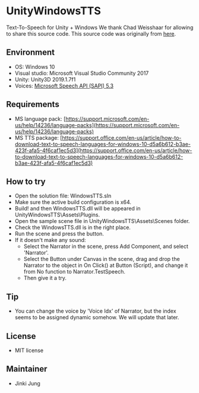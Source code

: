 # UnityWindowsTTS
Text-To-Speech for Unity + Windows
We thank Chad Weisshaar for allowing to share this source code.
This source code was originally from [here](https://chadweisshaar.com/blog/2015/07/02/microsoft-speech-for-unity/). 


## Environment
* OS: Windows 10
* Visual studio: Microsoft Visual Studio Community 2017
* Unity: Unity3D 2019.1.7f1
* Voices: [Microsoft Speech API (SAPI) 5.3](https://docs.microsoft.com/en-us/previous-versions/windows/desktop/ms723627(v=vs.85))

## Requirements
* MS language pack: [https://support.microsoft.com/en-us/help/14236/language-packs](https://support.microsoft.com/en-us/help/14236/language-packs)
* MS TTS package: [https://support.office.com/en-us/article/how-to-download-text-to-speech-languages-for-windows-10-d5a6b612-b3ae-423f-afa5-4f6caf1ec5d3](https://support.office.com/en-us/article/how-to-download-text-to-speech-languages-for-windows-10-d5a6b612-b3ae-423f-afa5-4f6caf1ec5d3)

## How to try
* Open the solution file: WindowsTTS.sln
* Make sure the active build configuration is x64.
* Build! and then WindowsTTS.dll will be appeared in UnityWindowsTTS\Assets\Plugins.
* Open the sample scene file in UnityWindowsTTS\Assets\Scenes folder.
* Check the WindowsTTS.dll is in the right place.
* Run the scene and press the button.
* If it doesn't make any sound: 
  * Select the Narrator in the scene, press Add Component, and select 'Narrator'.
  * Select the Button under Canvas in the scene, drag and drop the Narrator to the object in On Click() at Button (Script), and change it from No function to Narrator.TestSpeech.
  * Then give it a try.

## Tip
* You can change the voice by 'Voice Idx' of Narrator, but the index seems to be assigned dynamic somehow. We will update that later.

## License
* MIT license

## Maintainer
* Jinki Jung

